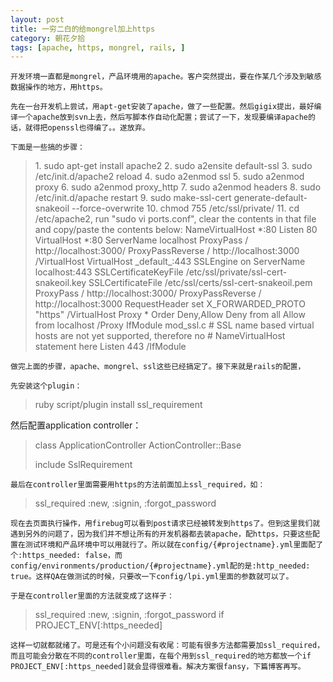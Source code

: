 ```yaml
---
layout: post
title: 一穷二白的给mongrel加上https
category: 朝花夕拾
tags: [apache, https, mongrel, rails, ]
---
```


	开发环境一直都是mongrel，产品环境用的apache。客户突然提出，要在作某几个涉及到敏感数据操作的地方，用https。

	先在一台开发机上尝试，用apt-get安装了apache，做了一些配置。然后gigix提出，最好编译一个apache放到svn上去，然后写脚本作自动化配置；尝试了一下，发现要编译apache的话，就得把openssl也得编了。。遂放弃。

	下面是一些搞的步骤：
<blockquote>
1. sudo apt-get install apache2
	2. sudo a2ensite default-ssl
	3. sudo /etc/init.d/apache2 reload
	4. sudo a2enmod ssl
	5. sudo a2enmod proxy
	6. sudo a2enmod proxy_http
	7. sudo a2enmod headers
	8. sudo /etc/init.d/apache restart
	9. sudo make-ssl-cert generate-default-snakeoil --force-overwrite
	10. chmod 755 /etc/ssl/private/
	11. cd /etc/apache2, run "sudo vi ports.conf", clear the contents in that file and copy/paste the contents below:
	NameVirtualHost *:80
	Listen 80
	VirtualHost *:80
	 ServerName localhost
	 ProxyPass / http://localhost:3000/
	 ProxyPassReverse / http://localhost:3000
	/VirtualHost
	VirtualHost _default_:443
	 SSLEngine on
	 ServerName localhost:443
	 SSLCertificateKeyFile /etc/ssl/private/ssl-cert-snakeoil.key
	 SSLCertificateFile /etc/ssl/certs/ssl-cert-snakeoil.pem
	 ProxyPass / http://localhost:3000/
	 ProxyPassReverse / http://localhost:3000
	 RequestHeader set X_FORWARDED_PROTO "https"
	/VirtualHost
	Proxy *
	 Order Deny,Allow
	 Deny from all
	 Allow from localhost
	/Proxy
	IfModule mod_ssl.c
	 # SSL name based virtual hosts are not yet supported, therefore no
	 # NameVirtualHost statement here
	 Listen 443
	/IfModule
</blockquote>

	做完上面的步骤，apache、mongrel、ssl这些已经搞定了。接下来就是rails的配置，

	先安装这个plugin：
<blockquote>
ruby script/plugin install ssl_requirement
</blockquote>

	
然后配置application controller：

<blockquote>
class ApplicationController  ActionController::Base

	
include SslRequirement
</blockquote>

	最后在controller里面需要用https的方法前面加上ssl_required，如：
<blockquote>
ssl_required :new, :signin, :forgot_password
</blockquote>

	现在去页面执行操作，用firebug可以看到post请求已经被转发到https了。但到这里我们就遇到另外的问题了，因为我们并不想让所有的开发机器都去装apache，配https，只要这些配置在测试环境和产品环境中可以用就行了。所以就在config/{#projectname}.yml里面配了个:https_needed: false，而config/environments/production/{#projectname}.yml配的是:http_needed: true。这样QA在做测试的时候，只要改一下config/lpi.yml里面的参数就可以了。

	于是在controller里面的方法就变成了这样子：
<blockquote>
ssl_required :new, :signin, :forgot_password if PROJECT_ENV[:https_needed]</blockquote>

	这样一切就都就绪了。可是还有个小问题没有收尾：可能有很多方法都需要加ssl_required，而且可能会分散在不同的controller里面，在每个用到ssl_required的地方都放一个if PROJECT_ENV[:https_needed]就会显得很难看。解决方案很fansy，下篇博客再写。